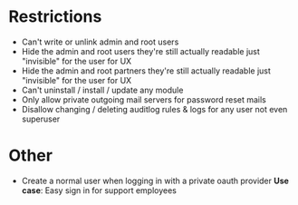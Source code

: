 # Restrictions

* Can't write or unlink admin and root users
* Hide the admin and root users they're still actually readable just "invisible" for the user for UX
* Hide the admin and root partners they're still actually readable just "invisible" for the user for UX
* Can't uninstall / install / update any module
* Only allow private outgoing mail servers for password reset mails
* Disallow changing / deleting auditlog rules & logs for any user not even superuser

# Other
* Create a normal user when logging in with a private oauth provider
  **Use case**: Easy sign in for support employees
